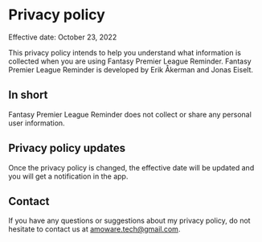 # Privacy policy

Effective date: October 23, 2022

This privacy policy intends to help you understand what information is collected when you are using Fantasy Premier League Reminder. Fantasy Premier League Reminder is developed by Erik Åkerman and Jonas Eiselt.

## In short

Fantasy Premier League Reminder does not collect or share any personal user information.

## Privacy policy updates

Once the privacy policy is changed, the effective date will be updated and you will get a notification in the app.

## Contact

If you have any questions or suggestions about my privacy policy, do not hesitate to contact us at amoware.tech@gmail.com.
